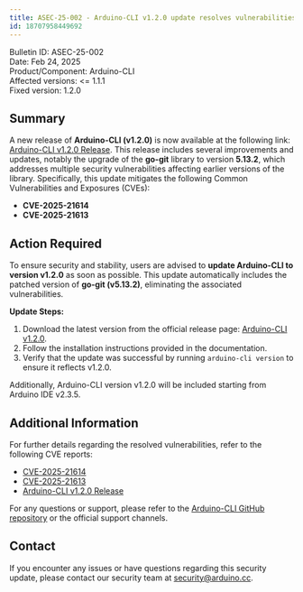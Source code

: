 ```yaml
---
title: ASEC-25-002 - Arduino-CLI v1.2.0 update resolves vulnerabilities in go-git library
id: 18707958449692
---
```


Bulletin ID: ASEC-25-002  
Date: Feb 24, 2025  
Product/Component: Arduino-CLI  
Affected versions: \<= 1.1.1  
Fixed version: 1.2.0

## Summary

A new release of **Arduino-CLI (v1.2.0)** is now available at the following link: [Arduino-CLI v1.2.0 Release](https://github.com/arduino/arduino-cli/releases/tag/v1.2.0). This release includes several improvements and updates, notably the upgrade of the **go-git** library to version **5.13.2**, which addresses multiple security vulnerabilities affecting earlier versions of the library. Specifically, this update mitigates the following Common Vulnerabilities and Exposures (CVEs):

* **CVE-2025-21614**
* **CVE-2025-21613**

## Action Required

To ensure security and stability, users are advised to **update Arduino-CLI to version v1.2.0** as soon as possible. This update automatically includes the patched version of **go-git (v5.13.2)**, eliminating the associated vulnerabilities.

**Update Steps:**

1. Download the latest version from the official release page: [Arduino-CLI v1.2.0](https://github.com/arduino/arduino-cli/releases/tag/v1.2.0).
2. Follow the installation instructions provided in the documentation.
3. Verify that the update was successful by running `arduino-cli version` to ensure it reflects v1.2.0.

Additionally, Arduino-CLI version v1.2.0 will be included starting from Arduino IDE v2.3.5.

## Additional Information

For further details regarding the resolved vulnerabilities, refer to the following CVE reports:

* [CVE-2025-21614](https://nvd.nist.gov/vuln/detail/CVE-2025-21614)
* [CVE-2025-21613](https://nvd.nist.gov/vuln/detail/CVE-2025-21613)
* [Arduino-CLI v1.2.0 Release](https://github.com/arduino/arduino-cli/releases/tag/v1.2.0)

For any questions or support, please refer to the [Arduino-CLI GitHub repository](https://github.com/arduino/arduino-cli) or the official support channels.

## Contact

If you encounter any issues or have questions regarding this security update, please contact our security team at security@arduino.cc.
